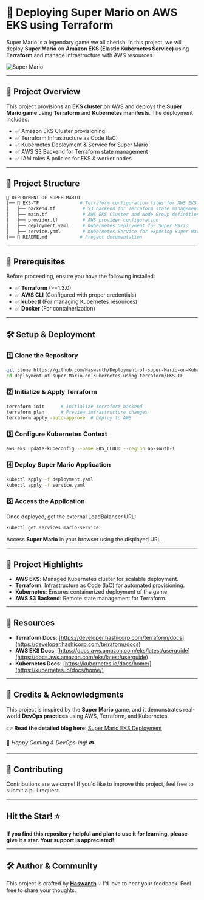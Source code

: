 # **🚀 Deploying Super Mario on AWS EKS using Terraform**  

Super Mario is a legendary game we all cherish! In this project, we will deploy **Super Mario** on **Amazon EKS (Elastic Kubernetes Service)** using **Terraform** and manage infrastructure with AWS resources.  

![Super Mario](https://imgur.com/Njqsei9.gif)  

---

## 📌 **Project Overview**

This project provisions an **EKS cluster** on AWS and deploys the **Super Mario game** using **Terraform** and **Kubernetes manifests**. The deployment includes:

- ✅ Amazon EKS Cluster provisioning
- ✅ Terraform Infrastructure as Code (IaC)
- ✅ Kubernetes Deployment & Service for Super Mario
- ✅ AWS S3 Backend for Terraform state management
- ✅ IAM roles & policies for EKS & worker nodes

---

## **📁 Project Structure**  

```bash
📂 DEPLOYMENT-OF-SUPER-MARIO
│── 📂 EKS-TF               # Terraform configuration files for AWS EKS
│   ├── backend.tf          # S3 backend for Terraform state management
│   ├── main.tf             # AWS EKS Cluster and Node Group definition
│   ├── provider.tf         # AWS provider configuration
│   ├── deployment.yaml     # Kubernetes Deployment for Super Mario
│   ├── service.yaml        # Kubernetes Service for exposing Super Mario app
│── 📄 README.md            # Project documentation
```

---

## **📌 Prerequisites**  

Before proceeding, ensure you have the following installed:

- ✅ **Terraform** (>=1.3.0)  
- ✅ **AWS CLI** (Configured with proper credentials)  
- ✅ **kubectl** (For managing Kubernetes resources)  
- ✅ **Docker** (For containerization)  

---

## **🛠️ Setup & Deployment**  

### **1️⃣ Clone the Repository**  

```bash
git clone https://github.com/Haswanth/Deployment-of-super-Mario-on-Kubernetes-using-terraform.git
cd Deployment-of-super-Mario-on-Kubernetes-using-terraform/EKS-TF
```

### **2️⃣ Initialize & Apply Terraform**  

```bash
terraform init      # Initialize Terraform backend
terraform plan      # Preview infrastructure changes
terraform apply -auto-approve  # Deploy to AWS
```

### **3️⃣ Configure Kubernetes Context**  

```bash
aws eks update-kubeconfig --name EKS_CLOUD --region ap-south-1
```

### **4️⃣ Deploy Super Mario Application**  

```bash
kubectl apply -f deployment.yaml
kubectl apply -f service.yaml
```

### **5️⃣ Access the Application**  

Once deployed, get the external LoadBalancer URL:  

```bash
kubectl get services mario-service
```

Access **Super Mario** in your browser using the displayed URL.

---

## **🎯 Project Highlights**

- **AWS EKS**: Managed Kubernetes cluster for scalable deployment.  
- **Terraform**: Infrastructure as Code (IaC) for automated provisioning.  
- **Kubernetes**: Ensures containerized deployment of the game.  
- **AWS S3 Backend**: Remote state management for Terraform.  

---

## **🔗 Resources**

- **Terraform Docs**: [https://developer.hashicorp.com/terraform/docs](https://developer.hashicorp.com/terraform/docs)  
- **AWS EKS Docs**: [https://docs.aws.amazon.com/eks/latest/userguide](https://docs.aws.amazon.com/eks/latest/userguide)  
- **Kubernetes Docs**: [https://kubernetes.io/docs/home/](https://kubernetes.io/docs/home/)  

---

## **📢 Credits & Acknowledgments**  

This project is inspired by the **Super Mario** game, and it demonstrates real-world **DevOps practices** using AWS, Terraform, and Kubernetes.  

👉 **Read the detailed blog here**: [Super Mario EKS Deployment](https://clouddevops13.hashnode.dev/building-a-scalable-and-secure-devsecops-pipeline-for-infinite-mario-game)  

🚀 *Happy Gaming & DevOps-ing!* 🎮

---

## 🤝 **Contributing**  

Contributions are welcome! If you'd like to improve this project, feel free to submit a pull request.  

---

## **Hit the Star!** ⭐

**If you find this repository helpful and plan to use it for learning, please give it a star. Your support is appreciated!**

---

## 🛠️ **Author & Community**  

This project is crafted by **[Haswanth](https://github.com/Haswanthkondamadugula)** 💡
I’d love to hear your feedback! Feel free to share your thoughts.  

